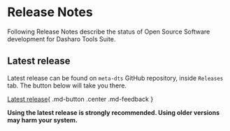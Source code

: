 # Release Notes

Following Release Notes describe the status of Open Source Software development
for Dasharo Tools Suite.

## **Latest release**

Latest release can be found on `meta-dts` GitHub repository, inside `Releases`
tab. The button below will take you there.

[Latest release][Latest]{ .md-button .center .md-feedback }

[Latest]: https://github.com/Dasharo/meta-dts/releases

**Using the latest release is strongly recommended. Using older versions may
harm your system.**
